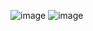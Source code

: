 ![image](https://github.com/user-attachments/assets/2731f5a2-e289-4b4f-87e5-f049c2cf6986)
![image](https://github.com/user-attachments/assets/4bffa18b-a963-4780-8ef6-3dd3242a7c04)

